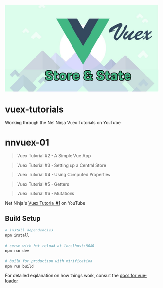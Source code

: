 ![Logo of the project](../img/vuex_logo.jpg)

# vuex-tutorials

Working through the Net Ninja Vuex Tutorials on YouTube

# nnvuex-01

>Vuex Tutorial #2 - A Simple Vue App

>Vuex Tutorial #3 - Setting up a Central Store

>Vuex Tutorial #4 - Using Computed Properties

>Vuex Tutorial #5 - Getters

>Vuex Tutorial #6 - Mutations

Net Ninja's [Vuex Tutorial #1](https://www.youtube.com/watch?v=BGAu__J4xoc&list=PL4cUxeGkcC9i371QO_Rtkl26MwtiJ30P2) on YouTube

## Build Setup

``` bash
# install dependencies
npm install

# serve with hot reload at localhost:8080
npm run dev

# build for production with minification
npm run build
```

For detailed explanation on how things work, consult the [docs for vue-loader](http://vuejs.github.io/vue-loader).
